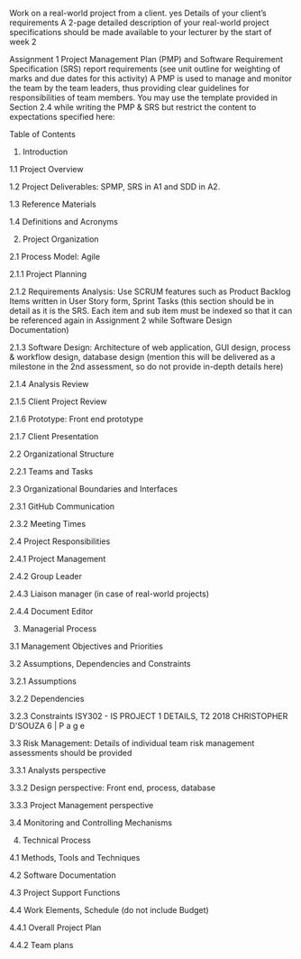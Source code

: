 Work on a real-world project from a client.
yes
Details of your client’s requirements
A 2-page detailed description of your real-world project specifications should be made available to your lecturer by the start of week 2


Assignment 1
Project Management Plan (PMP) and Software Requirement Specification (SRS) report requirements (see unit outline for weighting of marks and due dates for this activity) A PMP is used to manage and monitor the team by the team leaders, thus providing clear guidelines for responsibilities of team members. You may use the template provided in Section 2.4 while writing the PMP & SRS but restrict the content to expectations specified here: 

Table of Contents 

1. Introduction 
 
 1.1 Project Overview 
 
 1.2 Project Deliverables: SPMP, SRS in A1 and SDD in A2. 
 
 1.3 Reference Materials 
 
 1.4 Definitions and Acronyms 


2. Project Organization 

2.1 Process Model: Agile 
 
 2.1.1 Project Planning 
 
 2.1.2 Requirements Analysis: Use SCRUM features such as Product Backlog Items written in           User Story form, Sprint Tasks (this section should be in detail as it is the SRS. Each item and sub item must be indexed so that it can be referenced again in Assignment 2 while Software Design Documentation) 
  
 2.1.3 Software Design: Architecture of web application, GUI design, process & workflow design, database design (mention this will be delivered as a milestone in the 2nd assessment, so do not provide in-depth details here) 
 
 2.1.4 Analysis Review 
 
 2.1.5 Client Project Review 
 
 2.1.6 Prototype: Front end prototype 
  
 2.1.7 Client Presentation 


 2.2 Organizational Structure 
 
 2.2.1 Teams and Tasks 


 2.3 Organizational Boundaries and Interfaces 
  
 2.3.1 GitHub Communication 
 
 2.3.2 Meeting Times
 
 
 2.4 Project Responsibilities 
  
 2.4.1 Project Management 
 
 2.4.2 Group Leader 
 
 2.4.3 Liaison manager (in case of real-world projects) 

 2.4.4 Document Editor 


3. Managerial Process 

3.1 Management Objectives and Priorities 
 
3.2 Assumptions, Dependencies and Constraints
 
 3.2.1 Assumptions 
  
 3.2.2 Dependencies
  
 3.2.3 Constraints ISY302 - IS PROJECT 1 DETAILS, T2 2018 CHRISTOPHER D'SOUZA 6 | P a g e 

 3.3 Risk Management: Details of individual team risk management assessments should be provided 
  
 3.3.1 Analysts perspective
  
 3.3.2 Design perspective: Front end, process, database 
  
 3.3.3 Project Management perspective 


3.4 Monitoring and Controlling Mechanisms 

4. Technical Process 
 
4.1 Methods, Tools and Techniques
 
4.2 Software Documentation 
 
4.3 Project Support Functions
 
4.4 Work Elements, Schedule (do not include Budget) 
 
 4.4.1 Overall Project Plan 
 
 4.4.2 Team plans

